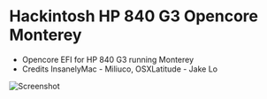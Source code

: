 # Hackintosh HP 840 G3 Opencore Monterey
* Opencore EFI for HP 840 G3 running Monterey
* Credits InsanelyMac - Miliuco, OSXLatitude - Jake Lo

![Screenshot](https://github.com/yahgoo/Hackintosh-HP-840-G3-Opencore-Monterey/blob/main/Screenshot%202021-06-18%20at%2010.10.16%20PM.png)
